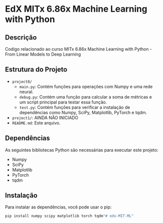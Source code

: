 # EdX MITx 6.86x Machine Learning with Python
## Descrição

Codigo relacionado ao curso MITx 6.86x Machine Learning with Python - From Linear Models to Deep Learning

## Estrutura do Projeto

- `project0/`
  - `main.py`: Contém funções para operações com Numpy e uma rede neural.
  - `debug.py`: Contém uma função para calcular a soma de métricas e um script principal para testar essa função.
  - `test.py`: Contém funções para verificar a instalação de dependências como Numpy, SciPy, Matplotlib, PyTorch e tqdm.
- `project1/`: AINDA NÃO INICIADO
- `README.md`: Este arquivo.

## Dependências

As seguintes bibliotecas Python são necessárias para executar este projeto:

- Numpy
- SciPy
- Matplotlib
- PyTorch
- tqdm

## Instalação

Para instalar as dependências, você pode usar o pip:

```sh
pip install numpy scipy matplotlib torch tqdm"# edx-MIT-ML" 
